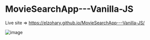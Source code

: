 # MovieSearchApp---Vanilla-JS

Live site => https://elzohary.github.io/MovieSearchApp---Vanilla-JS/

![image](https://user-images.githubusercontent.com/96190296/208626615-d4ae727f-7292-429c-aff3-c9360435ecc0.png)

